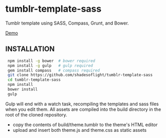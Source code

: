 tumblr-template-sass
====================

Tumblr template using SASS, Compass, Grunt, and Bower.

<a href="http://gaming-thrones.tumblr.com">Demo</a>

## INSTALLATION
```bash
 npm install -g bower  # bower required
 npm install -g gulp   # gulp required
 gem install compass   # compass required
 git clone https://github.com/shadesoflight/tumblr-template-sass
 cd tumblr-template-sass
 npm install
 bower install
 gulp
```

Gulp will end with a watch task, recompiling the templates and sass files when you edit them.
All assets are compiled into the build directory in the root of the cloned repository.

 - copy the contents of build/theme.tumblr to the theme's HTML editor
 - upload and insert both theme.js and theme.css as static assets
